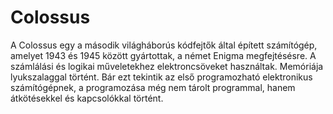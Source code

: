 Colossus
=============

A Colossus egy a második világháborús kódfejtők által épített számítógép, amelyet 1943 és 1945 között gyártottak, a német Enigma megfejtésésre.
A számlálási és logikai műveletekhez elektroncsöveket használtak.
Memóriája lyukszalaggal történt.
Bár ezt tekintik az első programozható elektronikus számítógépnek, a programozása még nem tárolt programmal, hanem átkötésekkel és kapcsolókkal történt. 